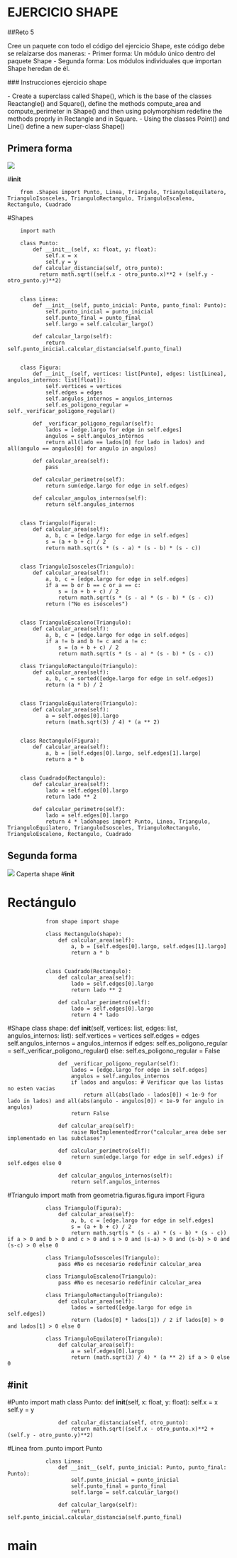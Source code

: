 # EJERCICIO SHAPE 
##Reto 5 
<P>
Cree un paquete con todo el código del ejercicio Shape, este código debe se relaizarse dos maneras: 
- Primer forma:
Un módulo único dentro del paquete Shape
- Segunda forma: 
Los módulos individuales que importan Shape heredan de él. 

</P>
### Instrucciones ejercicio shape 
<p>
- Create a superclass called Shape(), which is the base of the classes Reactangle() and Square(), define the methods compute_area and compute_perimeter in Shape() and then using polymorphism redefine the methods proprly in Rectangle and in Square.
- Using the classes Point() and Line() define a new super-class Shape() 
</p>

Primera forma 
-------------------------------
![](https://github.com/vcarreno52/Ejercicio_-Shape/blob/main/Carpeta%20Altenativa%201.png?raw=true)

#__init__


    
        from .Shapes import Punto, Linea, Triangulo, TrianguloEquilatero, TrianguloIsosceles, TrianguloRectangulo, TrianguloEscaleno, Rectangulo, Cuadrado


#Shapes


    
        import math

        class Punto:
            def __init__(self, x: float, y: float):
                self.x = x
                self.y = y
            def calcular_distancia(self, otro_punto):
              return math.sqrt((self.x - otro_punto.x)**2 + (self.y - otro_punto.y)**2)


        class Linea:
            def __init__(self, punto_inicial: Punto, punto_final: Punto):
                self.punto_inicial = punto_inicial
                self.punto_final = punto_final
                self.largo = self.calcular_largo()
        
            def calcular_largo(self):
                return self.punto_inicial.calcular_distancia(self.punto_final)
        
        
        class Figura:
            def __init__(self, vertices: list[Punto], edges: list[Linea], angulos_internos: list[float]):
                self.vertices = vertices
                self.edges = edges
                self.angulos_internos = angulos_internos
                self.es_poligono_regular = self._verificar_poligono_regular()
        
            def _verificar_poligono_regular(self):
                lados = [edge.largo for edge in self.edges]
                angulos = self.angulos_internos
                return all(lado == lados[0] for lado in lados) and all(angulo == angulos[0] for angulo in angulos)
        
            def calcular_area(self):
                pass
        
            def calcular_perimetro(self):
                return sum(edge.largo for edge in self.edges)
        
            def calcular_angulos_internos(self):
                return self.angulos_internos
        
        
        class Triangulo(Figura):
            def calcular_area(self):
                a, b, c = [edge.largo for edge in self.edges]
                s = (a + b + c) / 2
                return math.sqrt(s * (s - a) * (s - b) * (s - c))
        
        
        class TrianguloIsosceles(Triangulo):
            def calcular_area(self):
                a, b, c = [edge.largo for edge in self.edges]
                if a == b or b == c or a == c:
                    s = (a + b + c) / 2
                    return math.sqrt(s * (s - a) * (s - b) * (s - c))
                return ("No es isósceles")
        
        
        class TrianguloEscaleno(Triangulo):
            def calcular_area(self):
                a, b, c = [edge.largo for edge in self.edges]
                if a != b and b != c and a != c:
                    s = (a + b + c) / 2
                    return math.sqrt(s * (s - a) * (s - b) * (s - c))
        
        class TrianguloRectangulo(Triangulo):
            def calcular_area(self):
                a, b, c = sorted([edge.largo for edge in self.edges])
                return (a * b) / 2
        
        
        class TrianguloEquilatero(Triangulo):
            def calcular_area(self):
                a = self.edges[0].largo
                return (math.sqrt(3) / 4) * (a ** 2)
        
        
        class Rectangulo(Figura):
            def calcular_area(self):
                a, b = [self.edges[0].largo, self.edges[1].largo]
                return a * b
        
        
        class Cuadrado(Rectangulo):
            def calcular_area(self):
                lado = self.edges[0].largo
                return lado ** 2
        
            def calcular_perimetro(self):
                lado = self.edges[0].largo
                return 4 * ladohapes import Punto, Linea, Triangulo, TrianguloEquilatero, TrianguloIsosceles, TrianguloRectangulo,                        TrianguloEscaleno, Rectangulo, Cuadrado

Segunda forma 
-------------------------------
![](https://github.com/vcarreno52/Ejercicio_-Shape/blob/main/Carpeta%20Alternativa2.png?raw=true)
Caperta shape 
#__init__
# Rectángulo 
                from shape import shape
                
                class Rectangulo(shape):
                    def calcular_area(self):
                        a, b = [self.edges[0].largo, self.edges[1].largo]
                        return a * b
                
                
                class Cuadrado(Rectangulo):
                    def calcular_area(self):
                        lado = self.edges[0].largo
                        return lado ** 2
                
                    def calcular_perimetro(self):
                        lado = self.edges[0].largo
                        return 4 * lado
#Shape
                class shape:
                    def __init__(self, vertices: list, edges: list, angulos_internos: list):
                        self.vertices = vertices
                        self.edges = edges
                        self.angulos_internos = angulos_internos
                        if edges:
                            self.es_poligono_regular = self._verificar_poligono_regular()
                        else:
                            self.es_poligono_regular = False
                
                    def _verificar_poligono_regular(self):
                        lados = [edge.largo for edge in self.edges]
                        angulos = self.angulos_internos
                        if lados and angulos: # Verificar que las listas no esten vacias
                            return all(abs(lado - lados[0]) < 1e-9 for lado in lados) and all(abs(angulo - angulos[0]) < 1e-9 for angulo in angulos)
                        return False
                
                    def calcular_area(self):
                        raise NotImplementedError("calcular_area debe ser implementado en las subclases")
                
                    def calcular_perimetro(self):
                        return sum(edge.largo for edge in self.edges) if self.edges else 0
                
                    def calcular_angulos_internos(self):
                        return self.angulos_internos
#Triangulo
                import math
                from geometria.figuras.figura import Figura
                
                class Triangulo(Figura):
                    def calcular_area(self):
                        a, b, c = [edge.largo for edge in self.edges]
                        s = (a + b + c) / 2
                        return math.sqrt(s * (s - a) * (s - b) * (s - c)) if a > 0 and b > 0 and c > 0 and s > 0 and (s-a) > 0 and (s-b) > 0 and (s-c) > 0 else 0
                
                class TrianguloIsosceles(Triangulo):
                    pass #No es necesario redefinir calcular_area
                
                class TrianguloEscaleno(Triangulo):
                    pass #No es necesario redefinir calcular_area
                
                class TrianguloRectangulo(Triangulo):
                    def calcular_area(self):
                        lados = sorted([edge.largo for edge in self.edges])
                        return (lados[0] * lados[1]) / 2 if lados[0] > 0 and lados[1] > 0 else 0
                
                class TrianguloEquilatero(Triangulo):
                    def calcular_area(self):
                        a = self.edges[0].largo
                        return (math.sqrt(3) / 4) * (a ** 2) if a > 0 else 0
    
#__init__
-----------------------
#Punto 
                import math 
                class Punto:
                    def __init__(self, x: float, y: float):
                        self.x = x
                        self.y = y
                
                    def calcular_distancia(self, otro_punto):
                        return math.sqrt((self.x - otro_punto.x)**2 + (self.y - otro_punto.y)**2)
#Linea
                from .punto import Punto    
                
                class Linea:
                    def __init__(self, punto_inicial: Punto, punto_final: Punto):
                        self.punto_inicial = punto_inicial
                        self.punto_final = punto_final
                        self.largo = self.calcular_largo()
                
                    def calcular_largo(self):
                        return self.punto_inicial.calcular_distancia(self.punto_final)
# main 


            
    
